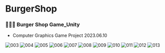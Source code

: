 # BurgerShop
### 🍔🍟🥤 Burger Shop Game_Unity
- Computer Graphics Game Project 2023.06.10



<!--
![003](https://github.com/heejeongJ/BurgerShop/assets/91328882/2508ce19-09a0-4f2c-8bc9-5afa857a96b9)
![004](https://github.com/heejeongJ/BurgerShop/assets/91328882/1464d4db-8eb6-4ed4-ab33-a9f0b2be4641)
![005](https://github.com/heejeongJ/BurgerShop/assets/91328882/5bfe999c-70b2-41fe-813e-cbc8ec2cdfd6)
![006](https://github.com/heejeongJ/BurgerShop/assets/91328882/ebde75b4-e071-424b-abb8-fceb1662599e)
![007](https://github.com/heejeongJ/BurgerShop/assets/91328882/1180020a-48fb-4fc7-aa74-9a6521a50811)
![008](https://github.com/heejeongJ/BurgerShop/assets/91328882/b103aa73-f48e-4eba-a677-2478f071bf32)
![009](https://github.com/heejeongJ/BurgerShop/assets/91328882/27dfb4fb-ee5b-43eb-a722-3871a4557520)
![010](https://github.com/heejeongJ/BurgerShop/assets/91328882/d0defba7-4be8-42f6-957e-0cda646f3fe4)
![011](https://github.com/heejeongJ/BurgerShop/assets/91328882/30be8bb1-10ae-44d0-bcea-28ebc305dc5e)
![012](https://github.com/heejeongJ/BurgerShop/assets/91328882/69a40e19-9bc0-4855-8362-baf22ac6c3af)
![013](https://github.com/heejeongJ/BurgerShop/assets/91328882/753a4b91-ab47-4a3d-a1f3-7a476a85a7c5)
-->

![003](https://github.com/heejeongJ/BurgerShop/assets/91328882/5642c92e-51f4-43a1-8dd9-7f26198ce399)
![004](https://github.com/heejeongJ/BurgerShop/assets/91328882/34c3e91d-c871-4f86-b9dd-4e21db5ad035)
![005](https://github.com/heejeongJ/BurgerShop/assets/91328882/adee8f34-59dc-480e-abb7-dbf8139ab393)
![006](https://github.com/heejeongJ/BurgerShop/assets/91328882/36dd6ba9-297a-4af2-8e65-b61365250ec1)
![007](https://github.com/heejeongJ/BurgerShop/assets/91328882/4bec8b9e-87cf-480a-ba40-f63191f6c609)
![008](https://github.com/heejeongJ/BurgerShop/assets/91328882/35614a0c-e06f-4246-abd1-0a2228b7198c)
![009](https://github.com/heejeongJ/BurgerShop/assets/91328882/85f63759-b913-40a3-adb2-3a18a6f3c5bf)
![010](https://github.com/heejeongJ/BurgerShop/assets/91328882/5eec54a4-a061-4c45-b364-6e5ceccf25ce)
![011](https://github.com/heejeongJ/BurgerShop/assets/91328882/f1393c4a-bd4a-4b7d-910f-53b0e3c7cfad)
![012](https://github.com/heejeongJ/BurgerShop/assets/91328882/25b41a0f-2931-4129-a87c-d08c00b09370)
![013](https://github.com/heejeongJ/BurgerShop/assets/91328882/c354ce78-5187-4cb4-b31b-627a40a5c00e)

